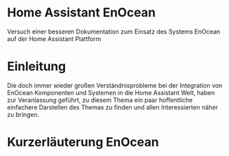 # Home Assistant EnOcean
Versuch einer besseren Dokumentation zum Einsatz des Systems EnOcean auf der Home Assistant Plattform

# Einleitung 
Die doch immer wieder großen Verständnisprobleme bei der Integration von EnOcean Komponenten und  Systemen in die Home Assistant Welt, haben zur Veranlassung geführt, zu diesem Thema ein paar hoffentliche einfachere Darstellen des Themas zu finden und allen Interessierten näher zu bringen.

# Kurzerläuterung EnOcean
